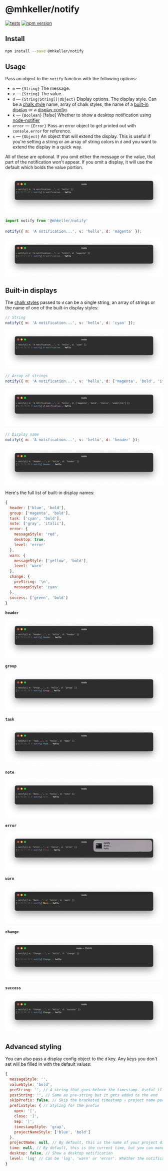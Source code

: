 @mhkeller/notify
===

[![tests](https://github.com/mhkeller/notify/actions/workflows/node.js.yml/badge.svg)](https://github.com/mhkeller/notify/actions/workflows/node.js.yml)
[![npm version](https://img.shields.io/npm/v/@mhkeller/notify.svg)](https://www.npmjs.com/package/@mhkeller/notify)

## Install

```sh
npm install --save @mhkeller/notify
```

## Usage

Pass an object to the `notify` function with the following options:

* `m` — `{String}` The message.
* `v` — `{String}` The value.
* `d` — `{String|String[]|Object}` Display options. The display style. Can be a [chalk style](https://github.com/chalk/chalk) name, array of chalk styles, the name of a [built-in display](#built-in-displays) or a [display config](#advanced-styling).
* `k` — `{Boolean}` [false] Whether to show a desktop notification using [node-notifier](https://github.com/mikaelbr/node-notifier)
* `error` — `{Error}` Pass an error object to get printed out with `console.error` for reference.
* `x` — `{Object}` An object that will extend the display. This is useful if you're setting a string or an array of string colors in `d` and you want to extend the display in a quick way.

All of these are optional. If you omit either the message or the value, that part of the notification won't appear. If you omit a display, it will use the default which bolds the value portion.

![](./assets/default.png)

```js
import notify from '@mhkeller/notify'

notify({ m: 'A notification...', v: 'hello', d: 'magenta' });
```

![](./assets/magenta.png)

## Built-in displays

The [chalk styles](https://github.com/chalk/chalk) passed to `d` can be a single string, an array of strings or the name of one of the built-in display styles:

```js
// String
notify({ m: 'A notification...', v: 'hello', d: 'cyan' });
```

![](./assets/cyan.png)

```js
// Array of strings
notify({ m: 'A notification...', v: 'hello', d: ['magenta', 'bold', 'italic', 'underline'] });
```

![](./assets/magenta-options.png)

```js
// Display name
notify({ m: 'A notification...', v: 'hello', d: 'header' });
```

![](./assets/header.png)

Here's the full list of built-in display names:

```js
{
  header: ['blue', 'bold'],
  group: ['magenta', 'bold'],
  task: ['cyan', 'bold'],
  note: ['gray', 'italic'],
  error: {
    messageStyle: 'red',
    desktop: true,
    level: 'error'
  },
  warn: {
    messageStyle: ['yellow', 'bold'],
    level: 'warn'
  },
  change: {
    preString: '\n',
    messageStyle: 'cyan'
  },
  success: ['green', 'bold']
}
```

**`header`**

![](./assets/header.png)

**`group`**

![](./assets/group.png)

**`task`**

![](./assets/task.png)

**`note`**

![](./assets/note.png)

**`error`**

![](./assets/error.png)

**`warn`**

![](./assets/warn.png)

**`change`**

![](./assets/change.png)

**`success`**

![](./assets/success.png)


## Advanced styling

You can also pass a display config object to the `d` key. Any keys you don't set will be filled in with the default values:

```js
{
  messageStyle: '',
  valueStyle: 'bold',
  preString: '', // A string that goes before the timestamp. Useful if you want to put a line break character '\n'
  postString: '', // Same as pre-string but it gets added to the end
  skipPrefix: false, // Skip the bracketed timestamp + project name portion, called the prefix
  prefixStyle: { // Styling for the prefix
    open: '[',
    close: ']',
    sep: '|',
    timestampStyle: 'gray',
    projectNameStyle: ['blue', 'bold']
  },
  projectName: null, // By default, this is the name of your project directory but you can manually set it to something else here
  time: null, // By default, this is the current time, but you can manually set it to something else here
  desktop: false, // Show a desktop notification
  level: 'log' // Can be 'log', 'warn' or 'error'. Whether the notification gets called through `console.log`, `console.warn` or `console.error`.
}
```
